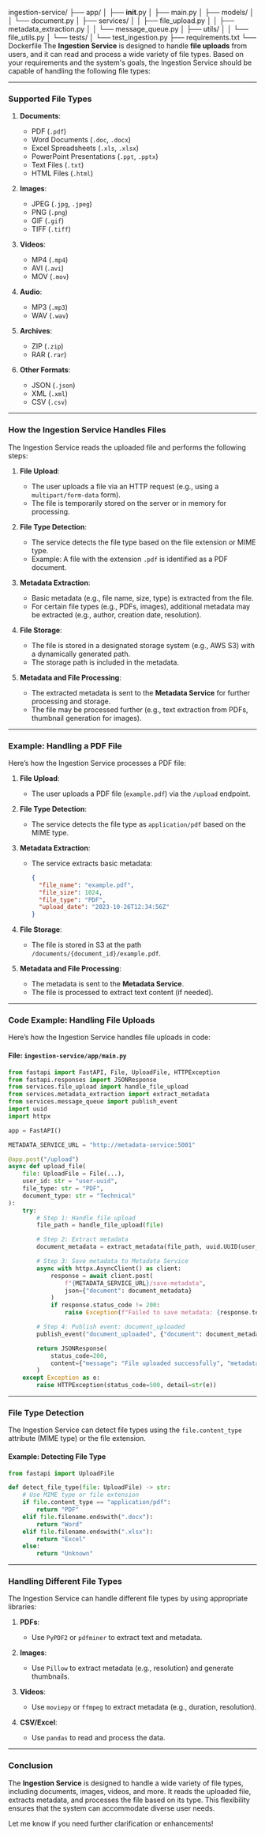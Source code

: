 ingestion-service/
├── app/
│   ├── __init__.py
│   ├── main.py
│   ├── models/
│   │   └── document.py
│   ├── services/
│   │   ├── file_upload.py
│   │   ├── metadata_extraction.py
│   │   └── message_queue.py
│   ├── utils/
│   │   └── file_utils.py
│   └── tests/
│       └── test_ingestion.py
├── requirements.txt
└── Dockerfile
The **Ingestion Service** is designed to handle **file uploads** from users, and it can read and process a wide variety of file types. Based on your requirements and the system's goals, the Ingestion Service should be capable of handling the following file types:

---

### **Supported File Types**
1. **Documents**:
   - PDF (`.pdf`)
   - Word Documents (`.doc`, `.docx`)
   - Excel Spreadsheets (`.xls`, `.xlsx`)
   - PowerPoint Presentations (`.ppt`, `.pptx`)
   - Text Files (`.txt`)
   - HTML Files (`.html`)

2. **Images**:
   - JPEG (`.jpg`, `.jpeg`)
   - PNG (`.png`)
   - GIF (`.gif`)
   - TIFF (`.tiff`)

3. **Videos**:
   - MP4 (`.mp4`)
   - AVI (`.avi`)
   - MOV (`.mov`)

4. **Audio**:
   - MP3 (`.mp3`)
   - WAV (`.wav`)

5. **Archives**:
   - ZIP (`.zip`)
   - RAR (`.rar`)

6. **Other Formats**:
   - JSON (`.json`)
   - XML (`.xml`)
   - CSV (`.csv`)

---

### **How the Ingestion Service Handles Files**
The Ingestion Service reads the uploaded file and performs the following steps:

1. **File Upload**:
   - The user uploads a file via an HTTP request (e.g., using a `multipart/form-data` form).
   - The file is temporarily stored on the server or in memory for processing.

2. **File Type Detection**:
   - The service detects the file type based on the file extension or MIME type.
   - Example: A file with the extension `.pdf` is identified as a PDF document.

3. **Metadata Extraction**:
   - Basic metadata (e.g., file name, size, type) is extracted from the file.
   - For certain file types (e.g., PDFs, images), additional metadata may be extracted (e.g., author, creation date, resolution).

4. **File Storage**:
   - The file is stored in a designated storage system (e.g., AWS S3) with a dynamically generated path.
   - The storage path is included in the metadata.

5. **Metadata and File Processing**:
   - The extracted metadata is sent to the **Metadata Service** for further processing and storage.
   - The file may be processed further (e.g., text extraction from PDFs, thumbnail generation for images).

---

### **Example: Handling a PDF File**
Here’s how the Ingestion Service processes a PDF file:

1. **File Upload**:
   - The user uploads a PDF file (`example.pdf`) via the `/upload` endpoint.

2. **File Type Detection**:
   - The service detects the file type as `application/pdf` based on the MIME type.

3. **Metadata Extraction**:
   - The service extracts basic metadata:
     ```json
     {
       "file_name": "example.pdf",
       "file_size": 1024,
       "file_type": "PDF",
       "upload_date": "2023-10-26T12:34:56Z"
     }
     ```

4. **File Storage**:
   - The file is stored in S3 at the path `/documents/{document_id}/example.pdf`.

5. **Metadata and File Processing**:
   - The metadata is sent to the **Metadata Service**.
   - The file is processed to extract text content (if needed).

---

### **Code Example: Handling File Uploads**
Here’s how the Ingestion Service handles file uploads in code:

#### **File: `ingestion-service/app/main.py`**
```python
from fastapi import FastAPI, File, UploadFile, HTTPException
from fastapi.responses import JSONResponse
from services.file_upload import handle_file_upload
from services.metadata_extraction import extract_metadata
from services.message_queue import publish_event
import uuid
import httpx

app = FastAPI()

METADATA_SERVICE_URL = "http://metadata-service:5001"

@app.post("/upload")
async def upload_file(
    file: UploadFile = File(...),
    user_id: str = "user-uuid",
    file_type: str = "PDF",
    document_type: str = "Technical"
):
    try:
        # Step 1: Handle file upload
        file_path = handle_file_upload(file)

        # Step 2: Extract metadata
        document_metadata = extract_metadata(file_path, uuid.UUID(user_id), file_type, document_type)

        # Step 3: Save metadata to Metadata Service
        async with httpx.AsyncClient() as client:
            response = await client.post(
                f"{METADATA_SERVICE_URL}/save-metadata",
                json={"document": document_metadata}
            )
            if response.status_code != 200:
                raise Exception(f"Failed to save metadata: {response.text}")

        # Step 4: Publish event: document_uploaded
        publish_event("document_uploaded", {"document": document_metadata})

        return JSONResponse(
            status_code=200,
            content={"message": "File uploaded successfully", "metadata": document_metadata}
        )
    except Exception as e:
        raise HTTPException(status_code=500, detail=str(e))
```

---

### **File Type Detection**
The Ingestion Service can detect file types using the `file.content_type` attribute (MIME type) or the file extension.

#### **Example: Detecting File Type**
```python
from fastapi import UploadFile

def detect_file_type(file: UploadFile) -> str:
    # Use MIME type or file extension
    if file.content_type == "application/pdf":
        return "PDF"
    elif file.filename.endswith(".docx"):
        return "Word"
    elif file.filename.endswith(".xlsx"):
        return "Excel"
    else:
        return "Unknown"
```

---

### **Handling Different File Types**
The Ingestion Service can handle different file types by using appropriate libraries:

1. **PDFs**:
   - Use `PyPDF2` or `pdfminer` to extract text and metadata.

2. **Images**:
   - Use `Pillow` to extract metadata (e.g., resolution) and generate thumbnails.

3. **Videos**:
   - Use `moviepy` or `ffmpeg` to extract metadata (e.g., duration, resolution).

4. **CSV/Excel**:
   - Use `pandas` to read and process the data.

---

### **Conclusion**
The **Ingestion Service** is designed to handle a wide variety of file types, including documents, images, videos, and more. It reads the uploaded file, extracts metadata, and processes the file based on its type. This flexibility ensures that the system can accommodate diverse user needs.

Let me know if you need further clarification or enhancements!